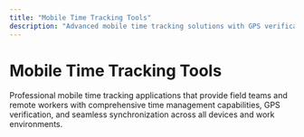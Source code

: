 ```yaml
---
title: "Mobile Time Tracking Tools"
description: "Advanced mobile time tracking solutions with GPS verification, offline capability, and real-time synchronization for field teams and remote workers"
---
```


# Mobile Time Tracking Tools

Professional mobile time tracking applications that provide field teams and remote workers with comprehensive time management capabilities, GPS verification, and seamless synchronization across all devices and work environments.
